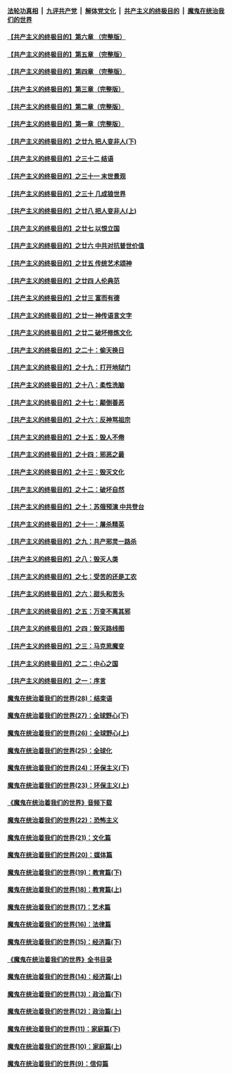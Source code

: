 

####  [法轮功真相](../../../../basic/blob/master/README.md?t=05070401) &nbsp;|&nbsp; [九评共产党](../../../../9ping.md/blob/master/README.md?t=05070401) &nbsp;|&nbsp; [解体党文化](../../../../jtdwh.md/blob/master/README.md?t=05070401)  &nbsp;|&nbsp; [共产主义的终极目的](../../../../gczydzjmd.md/blob/master/README.md?t=05070401) &nbsp;|&nbsp; [魔鬼在统治我们的世界](../../../../mgztzwmdsj.md/blob/master/README.md?t=05070401) 

#### [【共产主义的终极目的】第六章 （完整版）](../pages/nsc422/n11428913.md?t=05070401) 

#### [【共产主义的终极目的】第五章 （完整版）](../pages/nsc422/n11428912.md?t=05070401) 

#### [【共产主义的终极目的】第四章 （完整版）](../pages/nsc422/n11428907.md?t=05070401) 

#### [【共产主义的终极目的】第三章（完整版）](../pages/nsc422/n11428848.md?t=05070401) 

#### [【共产主义的终极目的】第二章（完整版）](../pages/nsc422/n11428831.md?t=05070401) 

#### [【共产主义的终极目的】第一章（完整版）](../pages/nsc422/n11417651.md?t=05070401) 

#### [【共产主义的终极目的】之廿九 把人变非人(下)](../pages/nsc422/n11344140.md?t=05070401) 

#### [【共产主义的终极目的】之三十二 结语](../pages/nsc422/n11360535.md?t=05070401) 

#### [【共产主义的终极目的】之三十一 末世景观](../pages/nsc422/n11351129.md?t=05070401) 

#### [【共产主义的终极目的】之三十 几成狼世界](../pages/nsc422/n11348280.md?t=05070401) 

#### [【共产主义的终极目的】之廿八 把人变非人(上)](../pages/nsc422/n11340492.md?t=05070401) 

#### [【共产主义的终极目的】之廿七 以恨立国](../pages/nsc422/n11336944.md?t=05070401) 

#### [【共产主义的终极目的】之廿六 中共对抗普世价值](../pages/nsc422/n11324785.md?t=05070401) 

#### [【共产主义的终极目的】之廿五 传统艺术颂神](../pages/nsc422/n11296396.md?t=05070401) 

#### [【共产主义的终极目的】之廿四 人伦典范](../pages/nsc422/n11296397.md?t=05070401) 

#### [【共产主义的终极目的】之廿三 富而有德](../pages/nsc422/n11283598.md?t=05070401) 

#### [【共产主义的终极目的】之廿一 神传语言文字](../pages/nsc422/n11263265.md?t=05070401) 

#### [【共产主义的终极目的】之廿二 破坏修炼文化](../pages/nsc422/n11245728.md?t=05070401) 

#### [【共产主义的终极目的】之二十：偷天换日](../pages/nsc422/n11238846.md?t=05070401) 

#### [【共产主义的终极目的】之十九：打开地狱门](../pages/nsc422/n11206376.md?t=05070401) 

#### [【共产主义的终极目的】之十八：柔性洗脑](../pages/nsc422/n11199994.md?t=05070401) 

#### [【共产主义的终极目的】之十七：颠倒善恶](../pages/nsc422/n11179782.md?t=05070401) 

#### [【共产主义的终极目的】之十六：反神骂祖宗](../pages/nsc422/n11166798.md?t=05070401) 

#### [【共产主义的终极目的】之十五：毁人不倦](../pages/nsc422/n11166792.md?t=05070401) 

#### [【共产主义的终极目的】之十四：邪恶之最](../pages/nsc422/n11150249.md?t=05070401) 

#### [【共产主义的终极目的】之十三：毁灭文化](../pages/nsc422/n11135227.md?t=05070401) 

#### [【共产主义的终极目的】之十二：破坏自然](../pages/nsc422/n11135214.md?t=05070401) 

#### [【共产主义的终极目的】之十：苏俄预演 中共登台](../pages/nsc422/n11118424.md?t=05070401) 

#### [【共产主义的终极目的】之十一：屠杀精英](../pages/nsc422/n11118442.md?t=05070401) 

#### [【共产主义的终极目的】之九：共产邪灵一路杀](../pages/nsc422/n11114139.md?t=05070401) 

#### [【共产主义的终极目的】之八：毁灭人类](../pages/nsc422/n11108503.md?t=05070401) 

#### [【共产主义的终极目的】之七：受苦的还是工农](../pages/nsc422/n11101809.md?t=05070401) 

#### [【共产主义的终极目的】之六：甜头和苦头](../pages/nsc422/n11096971.md?t=05070401) 

#### [【共产主义的终极目的】之五：万变不离其邪](../pages/nsc422/n11091285.md?t=05070401) 

#### [【共产主义的终极目的】之四：毁灭路线图](../pages/nsc422/n11086284.md?t=05070401) 

#### [【共产主义的终极目的】之三：马克思魔变](../pages/nsc422/n11061941.md?t=05070401) 

#### [【共产主义的终极目的】之二：中心之国](../pages/nsc422/n11047728.md?t=05070401) 

#### [【共产主义的终极目的】之一：序言](../pages/nsc422/n11086077.md?t=05070401) 

#### [魔鬼在统治着我们的世界(28)：结束语](../pages/nsc422/n10936246.md?t=05070401) 

#### [魔鬼在统治着我们的世界(27)：全球野心(下)](../pages/nsc422/n10928319.md?t=05070401) 

#### [魔鬼在统治着我们的世界(26)：全球野心(上)](../pages/nsc422/n10900318.md?t=05070401) 

#### [魔鬼在统治着我们的世界(25)：全球化](../pages/nsc422/n10788205.md?t=05070401) 

#### [魔鬼在统治着我们的世界(24)：环保主义(下)](../pages/nsc422/n10695307.md?t=05070401) 

#### [魔鬼在统治着我们的世界(23)：环保主义(上)](../pages/nsc422/n10688613.md?t=05070401) 

#### [《魔鬼在统治着我们的世界》音频下载](../pages/nsc422/n10635553.md?t=05070401) 

#### [魔鬼在统治着我们的世界(22)：恐怖主义](../pages/nsc422/n10614727.md?t=05070401) 

#### [魔鬼在统治着我们的世界(21)：文化篇](../pages/nsc422/n10597706.md?t=05070401) 

#### [魔鬼在统治着我们的世界(20)：媒体篇](../pages/nsc422/n10586579.md?t=05070401) 

#### [魔鬼在统治着我们的世界(19)：教育篇(下)](../pages/nsc422/n10564808.md?t=05070401) 

#### [魔鬼在统治着我们的世界(18)：教育篇(上)](../pages/nsc422/n10526970.md?t=05070401) 

#### [魔鬼在统治着我们的世界(17)：艺术篇](../pages/nsc422/n10499093.md?t=05070401) 

#### [魔鬼在统治着我们的世界(16)：法律篇](../pages/nsc422/n10485969.md?t=05070401) 

#### [魔鬼在统治着我们的世界(15)：经济篇(下)](../pages/nsc422/n10469975.md?t=05070401) 

#### [《魔鬼在统治着我们的世界》全书目录](../pages/nsc422/n10464261.md?t=05070401) 

#### [魔鬼在统治着我们的世界(14)：经济篇(上)](../pages/nsc422/n10457370.md?t=05070401) 

#### [魔鬼在统治着我们的世界(13)：政治篇(下)](../pages/nsc422/n10448270.md?t=05070401) 

#### [魔鬼在统治着我们的世界(12)：政治篇(上)](../pages/nsc422/n10444576.md?t=05070401) 

#### [魔鬼在统治着我们的世界(11)：家庭篇(下)](../pages/nsc422/n10440961.md?t=05070401) 

#### [魔鬼在统治着我们的世界(10)：家庭篇(上)](../pages/nsc422/n10435448.md?t=05070401) 

#### [魔鬼在统治着我们的世界(9)：信仰篇](../pages/nsc422/n10432159.md?t=05070401) 

